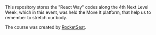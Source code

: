 This repository stores the "React Way" codes along the 4th Next Level Week, which in this event, was held the Move It platform, that help us to remember to stretch our body.

The course was created by [RocketSeat](https://rocketseat.com.br). 
